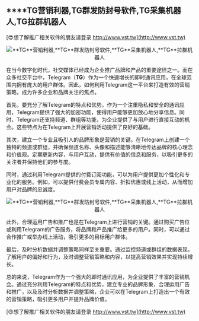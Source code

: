 ## ****TG**营销利器,**TG**群发防封号软件,**TG**采集机器人,**TG**拉群机器人**

[😍想了解推广相关软件的朋友请登录 http://www.vst.tw](http://www.vst.tw)

 <center><img src="https://vst.tw/MP4/tuiguang/png/7.png" alt="**TG**营销利器,**TG**群发防封号软件,**TG**采集机器人,**TG**拉群机器人"></center>

在当今数字化时代，社交媒体已经成为企业推广品牌和产品的重要途径之一。而在众多社交平台中，Telegram（**TG**）作为一个快速增长的即时通讯应用，在全球范围内拥有庞大的用户群体。因此，如何利用Telegram这一平台来打造有效的营销策略，成为许多企业和品牌关注的焦点。

首先，要充分了解Telegram的特点和优势。作为一个注重隐私和安全的通讯应用，Telegram提供了强大的加密功能，使得用户能够更加放心地分享信息。同时，Telegram还支持频道、群组等功能，为企业提供了与用户进行直接互动的机会。这些特点为在Telegram上开展营销活动提供了良好的基础。

其次，建立一个专业且吸引人的品牌形象是营销的关键。在Telegram上创建一个独特的频道或群组，并确保频道名称、头像和描述能够清晰地传达品牌的核心理念和价值观。定期更新内容，与用户互动，提供有价值的信息和服务，以吸引更多的关注者并保持他们的参与度。

同时，通过利用Telegram提供的付费订阅功能，可以为用户提供更加个性化和专业化的服务。例如，可以提供付费会员专属内容、折扣优惠或线上活动，从而增加用户对品牌的忠诚度。

 <center><img src="https://vst.tw/MP4/tuiguang/png/0.png" alt="**TG**营销利器,**TG**群发防封号软件,**TG**采集机器人,**TG**拉群机器人"></center>

此外，合理运用广告和推广也是在Telegram上进行营销的关键。通过购买广告位或利用Telegram的广告服务，将品牌和产品推广给更多的用户。同时，可以通过合作推广或举办线上活动，吸引更多的目标用户群体。

最后，及时分析数据并调整策略同样至关重要。通过监控频道或群组的数据表现，了解用户的偏好和行为，及时调整营销策略和内容，以提高营销效果并实现持续增长。

总的来说，Telegram作为一个强大的即时通讯应用，为企业提供了丰富的营销机会。通过充分利用Telegram的特点和优势，建立专业的品牌形象，合理运用广告和推广，以及及时分析数据并调整策略，企业可以在Telegram上打造出一个有效的营销策略，吸引更多用户并提升品牌价值。

[😍想了解推广相关软件的朋友请登录 http://www.vst.tw](http://www.vst.tw)



